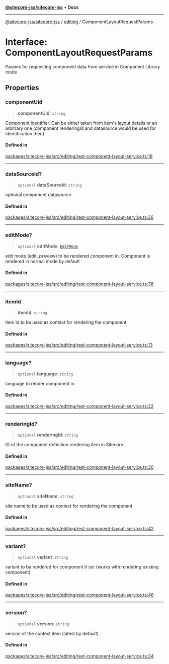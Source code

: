 [**@sitecore-jss/sitecore-jss**](../../README.md) • **Docs**

***

[@sitecore-jss/sitecore-jss](../../README.md) / [editing](../README.md) / ComponentLayoutRequestParams

# Interface: ComponentLayoutRequestParams

Params for requesting component data from service in Component Library mode

## Properties

### componentUid

> **componentUid**: `string`

Component identifier. Can be either taken from item's layout details or
an arbitrary one (component renderingId and datasource would be used for identification then)

#### Defined in

[packages/sitecore-jss/src/editing/rest-component-layout-service.ts:18](https://github.com/Sitecore/jss/blob/32e43cec490a623a675f03f30cb52f47552c878c/packages/sitecore-jss/src/editing/rest-component-layout-service.ts#L18)

***

### dataSourceId?

> `optional` **dataSourceId**: `string`

optional component datasource

#### Defined in

[packages/sitecore-jss/src/editing/rest-component-layout-service.ts:26](https://github.com/Sitecore/jss/blob/32e43cec490a623a675f03f30cb52f47552c878c/packages/sitecore-jss/src/editing/rest-component-layout-service.ts#L26)

***

### editMode?

> `optional` **editMode**: [`EditMode`](../../layout/enumerations/EditMode.md)

edit mode (edit, preview) to be rendered component in. Component is rendered in normal mode by default

#### Defined in

[packages/sitecore-jss/src/editing/rest-component-layout-service.ts:38](https://github.com/Sitecore/jss/blob/32e43cec490a623a675f03f30cb52f47552c878c/packages/sitecore-jss/src/editing/rest-component-layout-service.ts#L38)

***

### itemId

> **itemId**: `string`

Item id to be used as context for rendering the component

#### Defined in

[packages/sitecore-jss/src/editing/rest-component-layout-service.ts:13](https://github.com/Sitecore/jss/blob/32e43cec490a623a675f03f30cb52f47552c878c/packages/sitecore-jss/src/editing/rest-component-layout-service.ts#L13)

***

### language?

> `optional` **language**: `string`

language to render component in

#### Defined in

[packages/sitecore-jss/src/editing/rest-component-layout-service.ts:22](https://github.com/Sitecore/jss/blob/32e43cec490a623a675f03f30cb52f47552c878c/packages/sitecore-jss/src/editing/rest-component-layout-service.ts#L22)

***

### renderingId?

> `optional` **renderingId**: `string`

ID of the component definition rendering item in Sitecore

#### Defined in

[packages/sitecore-jss/src/editing/rest-component-layout-service.ts:30](https://github.com/Sitecore/jss/blob/32e43cec490a623a675f03f30cb52f47552c878c/packages/sitecore-jss/src/editing/rest-component-layout-service.ts#L30)

***

### siteName?

> `optional` **siteName**: `string`

site name to be used as context for rendering the component

#### Defined in

[packages/sitecore-jss/src/editing/rest-component-layout-service.ts:42](https://github.com/Sitecore/jss/blob/32e43cec490a623a675f03f30cb52f47552c878c/packages/sitecore-jss/src/editing/rest-component-layout-service.ts#L42)

***

### variant?

> `optional` **variant**: `string`

variant to be rendered for component if set (works with rendering existing component)

#### Defined in

[packages/sitecore-jss/src/editing/rest-component-layout-service.ts:46](https://github.com/Sitecore/jss/blob/32e43cec490a623a675f03f30cb52f47552c878c/packages/sitecore-jss/src/editing/rest-component-layout-service.ts#L46)

***

### version?

> `optional` **version**: `string`

version of the context item (latest by default)

#### Defined in

[packages/sitecore-jss/src/editing/rest-component-layout-service.ts:34](https://github.com/Sitecore/jss/blob/32e43cec490a623a675f03f30cb52f47552c878c/packages/sitecore-jss/src/editing/rest-component-layout-service.ts#L34)
